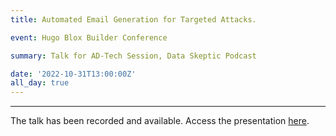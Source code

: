 ```yaml
---
title: Automated Email Generation for Targeted Attacks.

event: Hugo Blox Builder Conference

summary: Talk for AD-Tech Session, Data Skeptic Podcast

date: '2022-10-31T13:00:00Z'
all_day: true
---
```

---
The talk has been recorded and available. 
Access the presentation [here].

[here]: https://dataskeptic.com/blog/episodes/2022/automated-email-generation-for-targeted-attacks
<!-- ![png](output_1_0.png) -->